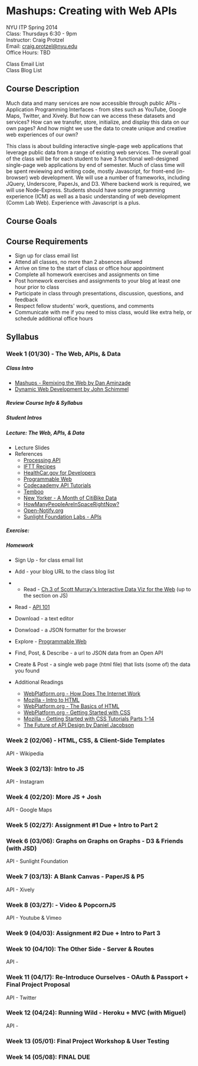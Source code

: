 Mashups: Creating with Web APIs
===============================

NYU ITP Spring 2014  
Class: Thursdays 6:30 - 9pm  
Instructor: Craig Protzel  
Email: craig.protzel@nyu.edu  
Office Hours: TBD

Class Email List  
Class Blog List  

Course Description
------------------

Much data and many services are now accessible through public APIs - Application Programming Interfaces - from sites such as YouTube, Google Maps, Twitter, and Xively. But how can we access these datasets and services? How can we transfer, store, initialize, and display this data on our own pages? And how might we use the data to create unique and creative web experiences of our own? 

This class is about building interactive single-page web applications that leverage public data from a range of existing web services. The overall goal of the class will be for each student to have 3 functional well-designed single-page web applications by end of semester. Much of class time will be spent reviewing and writing code, mostly Javascript, for front-end (in-browser) web development. We will use a number of frameworks, including JQuery, Underscore, PaperJs, and D3. Where backend work is required, we will use Node-Express. Students should have some programming experience (ICM) as well as a basic understanding of web development (Comm Lab Web). Experience with Javascript is a plus.

Course Goals
------------

Course Requirements
-------------------

* Sign up for class email list
* Attend all classes, no more than 2 absences allowed 
* Arrive on time to the start of class or office hour appointment
* Complete all homework exercises and assignments on time
* Post homework exercises and assignments to your blog at least one hour prior to class
* Participate in class through presentations, discussion, questions, and feedback
* Respect fellow students' work, questions, and comments
* Communicate with me if you need to miss class, would like extra help, or schedule additional office hours


Syllabus
--------

### Week 1 (01/30) - The Web, APIs, & Data

##### Class Intro  
* [Mashups - Remixing the Web by Dan Aminzade](http://webremix.org/syllabus.php)
* [Dynamic Web Development by John Schimmel](http://itpwebclass.herokuapp.com/)

##### Review Course Info & Syllabus

##### Student Intros

##### Lecture: The Web, APIs, & Data

* Lecture Slides
* References
  * [Processing API](http://processing.org/reference/)
  * [IFTT Recipes](https://ifttt.com/recipes)
  * [HealthCar.gov for Developers](https://www.healthcare.gov/developers/)
  * [Programmable Web](http://programmableweb.com)
  * [Codecaademy API Tutorials](http://www.codecademy.com/tracks/apis)
  * [Temboo](https://www.temboo.com/)
  * [New Yorker - A Month of CitiBike Data](http://www.newyorker.com/sandbox/business/citi-bike.html)
  * [HowManyPeopleAreInSpaceRightNow?](http://www.howmanypeopleareinspacerightnow.com/)
  * [Open-Notify.org](http://open-notify.org/)
  * [Sunlight Foundation Labs - APIs](http://sunlightfoundation.com/api/)

##### Exercise: 

##### Homework
* Sign Up - for class email list
* Add -  your blog URL to the class blog list
* * Read - [Ch.3 of Scott Murray's Interactive Data Viz for the Web](http://chimera.labs.oreilly.com/books/1230000000345/index.html ) (up to the section on JS)
* Read - [API 101](http://apievangelist.com/index.html)
* Download - a text editor
* Donwload - a JSON formatter for the browser
* Explore - [Programmable Web](http://programmableweb.com)
* Find, Post, & Describe - a url to JSON data from an Open API
* Create & Post - a single web page (html file) that lists (some of) the data you found

* Additional Readings
  * [WebPlatform.org - How Does The Internet Work](http://docs.webplatform.org/wiki/concepts/internet_and_web/how_does_the_internet_work )
  * [Mozilla - Intro to HTML](https://developer.mozilla.org/en-US/docs/Web/Guide/HTML/Introduction)
  * [WebPlatform.org - The Basics of HTML](http://docs.webplatform.org/wiki/guides/the_basics_of_html)
  * [WebPlatform.org - Getting Started with CSS](http://docs.webplatform.org/wiki/guides/getting_started_with_css)
  * [Mozilla - Getting Started with CSS Tutorials Parts 1-14](https://developer.mozilla.org/en-US/docs/Web/Guide/CSS/Getting_started)
  * [The Future of API Design by Daniel Jacobson](http://thenextweb.com/dd/2013/12/17/future-api-design-orchestration-layer)

### Week 2 (02/06) -  HTML, CSS, & Client-Side Templates
API - Wikipedia

### Week 3 (02/13): Intro to JS 
API - Instagram

### Week 4 (02/20): More JS + Josh
API - Google Maps

### Week 5 (02/27): Assignment #1 Due + Intro to Part 2

### Week 6 (03/06): Graphs on Graphs on Graphs - D3 & Friends (with JSD)
API - Sunlight Foundation

### Week 7 (03/13): A Blank Canvas - PaperJS & P5
API - Xively

### Week 8 (03/27):  - Video & PopcornJS   
API - Youtube & Vimeo

### Week 9 (04/03): Assignment #2 Due + Intro to Part 3

### Week 10 (04/10): The Other Side - Server & Routes
API - 

### Week 11 (04/17): Re-Introduce Ourselves - OAuth & Passport + Final Project Proposal
API - Twitter

### Week 12 (04/24): Running Wild - Heroku + MVC (with Miguel)
API -

### Week 13 (05/01): Final Project Workshop & User Testing

### Week 14 (05/08): FINAL DUE
